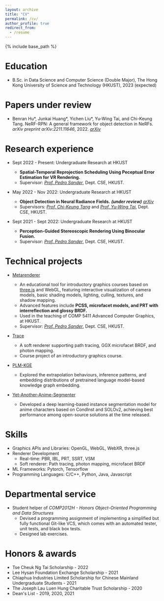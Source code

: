 ```yaml
---
layout: archive
title: "CV"
permalink: /cv/
author_profile: true
redirect_from:
  - /resume
---
```


{% include base_path %}

Education
======
* B.Sc. in Data Science and Computer Science (Double Major), The Hong Kong University of Science and Technology (HKUST), 2023 (expected)


Papers under review
======
* Benran Hu*, Junkai Huang*, Yichen Liu*, Yu-Wing Tai, and Chi-Keung Tang. NeRF-RPN: A general framework for object detection in NeRFs. *arXiv preprint arXiv:2211.11646*, 2022. *[arXiv](https://arxiv.org/abs/2211.11646)*


Research experience
======
* Sept 2022 - Present: Undergraduate Research at HKUST
  * **Spatial-Temporal Reprojection Scheduling Using Peceptual Error Estimation for VR Rendering.**
  * Supervisor: *[Prof. Pedro Sander](https://cse.hkust.edu.hk/~psander/)*, Dept. CSE, HKUST.

* May 2022 - Nov 2022: Undergraduate Research at HKUST
  * **Object Detection in Neural Radiance Fields.** ***(under review)*** *[arXiv](https://arxiv.org/abs/2211.11646)*
  * Supervisors: *[Prof. Chi-Keung Tang](https://cse.hkust.edu.hk/~cktang/)* and *[Prof. Yu-Wing Tai](https://scholar.google.com/citations?user=nFhLmFkAAAAJ)*, Dept. CSE, HKUST.

* Sept 2021 - Sept 2022: Undergraduate Research at HKUST
  * **Perception-Guided Stereoscopic Rendering Using Binocular Fusion.**
  * Supervisor: *[Prof. Pedro Sander](https://cse.hkust.edu.hk/~psander/)*, Dept. CSE, HKUST.


Technical projects
======
* [Metarenderer](https://zymk9.github.io/Metarenderer/)
  * An educational tool for introductory graphics courses based on [three.js](https://threejs.org/) and WebGL, featuring interactive visualization of camera models, basic shading models, lighting, culling, textures, and shadow mapping.
  * Advanced features include **PCSS, microfacet models, and PRT with interreflection and glossy BRDF.**
  * Used in the teaching of COMP 5411 Advanced Computer Graphics, at HKUST.
  * Supervisor: *[Prof. Pedro Sander](https://cse.hkust.edu.hk/~psander/)*, Dept. CSE, HKUST.

* [Trace](https://github.com/COMP4411-Team/Trace)
  * A soft renderer supporting path tracing, GGX microfacet BRDF, and photon mapping.
  * Course project of an introductory graphics course.

* [PLM-KGE](https://github.com/zymk9/PLM-KGE)
  * Explored the extrapolation behaviours, inference patterns, and embedding distributions of pretrained language model-based knowledge graph embedding.

* [Yet-Another-Anime-Segmenter](https://github.com/zymk9/Yet-Another-Anime-Segmenter)
  * Developed a deep learning-based instance segmentation model for anime characters based on CondInst and SOLOv2, achieving best performance among open-source solutions at the time released.


Skills
======
* Graphics APIs and Libraries: OpenGL, WebGL, WebXR, three.js
* Renderer Development
  * Real-time: PBR, IBL, PRT, SSRT, VSM
  * Soft renderer: Path tracing, photon mapping, microfacet BRDF
* ML Frameworks: Pytorch, Tensorflow
* Programming Languages: C/C++, Python, Java, Javascript

  
Departmental service
======
* Student helper of *COMP2012H - Honors Object-Oriented Programming and Data Structures*
  * Devised a programming assignment of implementing a simplified but fully functional Git-like VCS, which comes with an automated tester, unit tests, and black box tests.
  * Designed lab exercises.
  
Honors & awards
======
* Tse Cheuk Ng Tai Scholarship - 2022
* Lee Hysan Foundation Exchange Scholarship - 2021
* Chiaphua Industries Limited Scholarship for Chinese Mainland Undergraduate Students - 2021
* The Joseph Lau Luen Hung Charitable Trust Scholarship - 2020
* Dean's List - 2019, 2020, 2021
